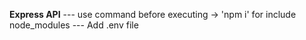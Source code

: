 **Express API**
--- use command before executing -> 'npm i' for include node_modules
--- Add .env file
